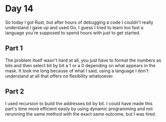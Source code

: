 # Day 14
So today I got Rust, but after hours of debugging a code I couldn't really understand I gave up and used Go. I guess I tried to learn too fast a language you're supposed to spend hours with just to get started.

## Part 1
The problem itself wasn't hard at all, you just have to format the numbers as bits and then select bit by bit a 1 or a 0 depending on what appears in the mask. It took me long because of what I said, using a language I don't understand at all that offers no flexibility whatsoever.

## Part 2
I used recursion to build the addresses bit by bit. I could have made this part's time more efficient easily by using dynamic programming and not rerunning the same method with the exact same outcome, but I was tired.